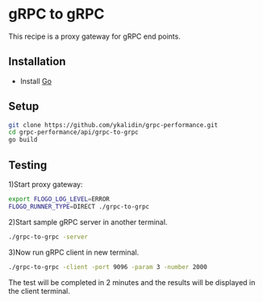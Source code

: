# gRPC to gRPC
This recipe is a proxy gateway for gRPC end points.

## Installation
* Install [Go](https://golang.org/)

## Setup
```bash
git clone https://github.com/ykalidin/grpc-performance.git
cd grpc-performance/api/grpc-to-grpc
go build
```

## Testing
1)Start proxy gateway:
```bash
export FLOGO_LOG_LEVEL=ERROR
FLOGO_RUNNER_TYPE=DIRECT ./grpc-to-grpc
```

2)Start sample gRPC server in another terminal.
```bash
./grpc-to-grpc -server
```

3)Now run gRPC client in new terminal.
```bash
./grpc-to-grpc -client -port 9096 -param 3 -number 2000
``` 

The test will be completed in 2 minutes and the results will be displayed in the client terminal.
